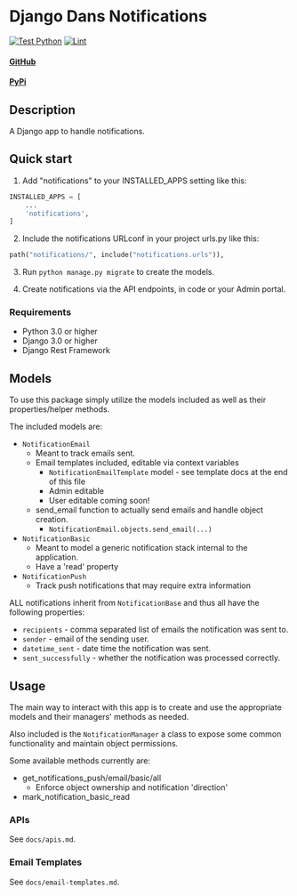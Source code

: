 # Django Dans Notifications

[![Test Python](https://github.com/dan1229/django_dans_notifications/actions/workflows/test_python.yml/badge.svg)](https://github.com/dan1229/django_dans_notifications/actions/workflows/test_python.yml)
[![Lint](https://github.com/dan1229/django_dans_notifications/actions/workflows/lint.yml/badge.svg)](https://github.com/dan1229/django_dans_notifications/actions/workflows/lint.yml)

#### [GitHub](https://github.com/dan1229/django_dans_notifications)

#### [PyPi](https://pypi.org/project/django-dans-notifications/)

## Description

A Django app to handle notifications.

## Quick start

1. Add "notifications" to your INSTALLED_APPS setting like this:

```python
INSTALLED_APPS = [
	...
	'notifications',
]
```

2. Include the notifications URLconf in your project urls.py like this:

```python
path("notifications/", include("notifications.urls")),
```

3. Run `python manage.py migrate` to create the models.

4. Create notifications via the API endpoints, in code or your Admin portal.

### Requirements

- Python 3.0 or higher
- Django 3.0 or higher
- Django Rest Framework

## Models

To use this package simply utilize the models included as well as their properties/helper methods.

The included models are:

- `NotificationEmail`
    - Meant to track emails sent.
    - Email templates included, editable via context variables
        - `NotificationEmailTemplate` model - see template docs at the end of this file
        - Admin editable
        - User editable coming soon!
    - send_email function to actually send emails and handle object creation.
        - `NotificationEmail.objects.send_email(...)`
- `NotificationBasic`
    - Meant to model a generic notification stack internal to the application.
    - Have a 'read' property
- `NotificationPush`
    - Track push notifications that may require extra information


ALL notifications inherit from `NotificationBase` and thus all have the following properties:
- `recipients` - comma separated list of emails the notification was sent to.
- `sender` - email of the sending user.
- `datetime_sent` - date time the notification was sent.
- `sent_successfully` - whether the notification was processed correctly.


## Usage

The main way to interact with this app is to create and use the appropriate models and their managers' methods as needed.

Also included is the `NotificationManager` a class to expose some common functionality and maintain object permissions.

Some available methods currently are:

- get_notifications_push/email/basic/all
    - Enforce object ownership and notification 'direction'
- mark_notification_basic_read

### APIs

See `docs/apis.md`.

### Email Templates

See `docs/email-templates.md`.